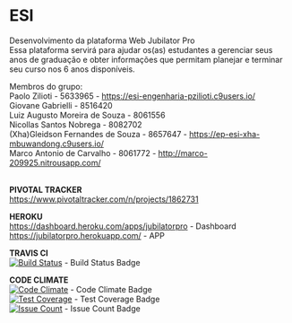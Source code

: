 # ESI<br>
Desenvolvimento da plataforma Web Jubilator Pro<br>
Essa plataforma servirá para ajudar os(as) estudantes a gerenciar seus anos de graduação e obter informações que permitam planejar e terminar seu curso nos 6 anos disponíveis.

Membros do grupo:<br>
Paolo Zilioti - 5633965 - https://esi-engenharia-pzilioti.c9users.io/<br>
Giovane Gabrielli - 8516420<br>
Luiz Augusto Moreira de Souza - 8061556<br>
Nicollas Santos Nobrega - 8082702<br>
(Xha)Gleidson Fernandes de Souza - 8657647 - https://ep-esi-xha-mbuwandong.c9users.io/<br>
Marco Antonio de Carvalho - 8061772 - http://marco-209925.nitrousapp.com/<br><br>

**PIVOTAL TRACKER**<br>
<a href="https://www.pivotaltracker.com/n/projects/1859527">https://www.pivotaltracker.com/n/projects/1862731</a><br>

**HEROKU**<br>
<a href="https://dashboard.heroku.com/apps/jubilatorpro">https://dashboard.heroku.com/apps/jubilatorpro</a> - Dashboard<br>
<a href="https://jubilatorpro.herokuapp.com/">https://jubilatorpro.herokuapp.com/</a> - APP<br>

**TRAVIS CI**<br>
[![Build Status](https://travis-ci.org/Giovane-Gabrielli/ESI.svg?branch=master)](https://travis-ci.org/Giovane-Gabrielli/ESI) - Build Status Badge<br>

**CODE CLIMATE**<br>
[![Code Climate](https://codeclimate.com/github/Giovane-Gabrielli/ESI/badges/gpa.svg)](https://codeclimate.com/github/Giovane-Gabrielli/ESI) - Code Climate Badge<br>
[![Test Coverage](https://codeclimate.com/github/Giovane-Gabrielli/ESI/badges/coverage.svg)](https://codeclimate.com/github/Giovane-Gabrielli/ESI/coverage) - Test Coverage Badge<br>
[![Issue Count](https://codeclimate.com/github/Giovane-Gabrielli/ESI/badges/issue_count.svg)](https://codeclimate.com/github/Giovane-Gabrielli/ESI) - Issue Count Badge<br>
